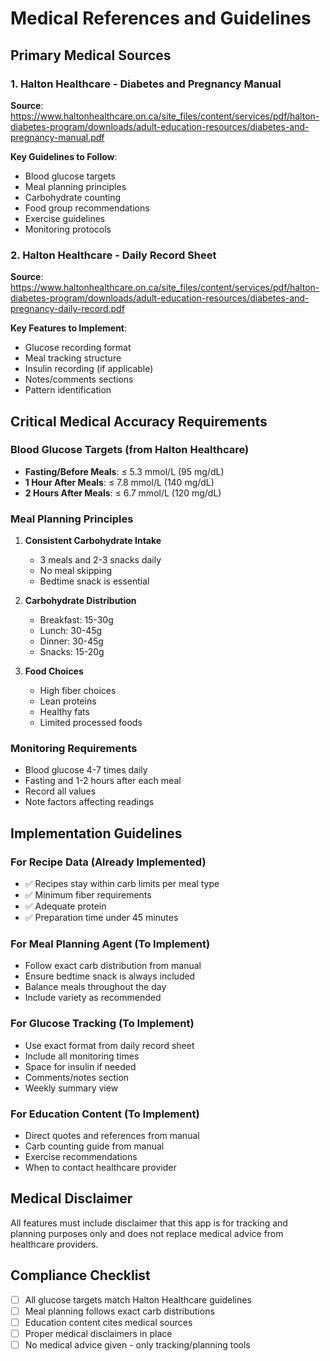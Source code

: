 # Medical References and Guidelines

## Primary Medical Sources

### 1. Halton Healthcare - Diabetes and Pregnancy Manual
**Source**: https://www.haltonhealthcare.on.ca/site_files/content/services/pdf/halton-diabetes-program/downloads/adult-education-resources/diabetes-and-pregnancy-manual.pdf

**Key Guidelines to Follow**:
- Blood glucose targets
- Meal planning principles
- Carbohydrate counting
- Food group recommendations
- Exercise guidelines
- Monitoring protocols

### 2. Halton Healthcare - Daily Record Sheet
**Source**: https://www.haltonhealthcare.on.ca/site_files/content/services/pdf/halton-diabetes-program/downloads/adult-education-resources/diabetes-and-pregnancy-daily-record.pdf

**Key Features to Implement**:
- Glucose recording format
- Meal tracking structure
- Insulin recording (if applicable)
- Notes/comments sections
- Pattern identification

## Critical Medical Accuracy Requirements

### Blood Glucose Targets (from Halton Healthcare)
- **Fasting/Before Meals**: ≤ 5.3 mmol/L (95 mg/dL)
- **1 Hour After Meals**: ≤ 7.8 mmol/L (140 mg/dL)
- **2 Hours After Meals**: ≤ 6.7 mmol/L (120 mg/dL)

### Meal Planning Principles
1. **Consistent Carbohydrate Intake**
   - 3 meals and 2-3 snacks daily
   - No meal skipping
   - Bedtime snack is essential

2. **Carbohydrate Distribution**
   - Breakfast: 15-30g
   - Lunch: 30-45g
   - Dinner: 30-45g
   - Snacks: 15-20g

3. **Food Choices**
   - High fiber choices
   - Lean proteins
   - Healthy fats
   - Limited processed foods

### Monitoring Requirements
- Blood glucose 4-7 times daily
- Fasting and 1-2 hours after each meal
- Record all values
- Note factors affecting readings

## Implementation Guidelines

### For Recipe Data (Already Implemented)
- ✅ Recipes stay within carb limits per meal type
- ✅ Minimum fiber requirements
- ✅ Adequate protein
- ✅ Preparation time under 45 minutes

### For Meal Planning Agent (To Implement)
- Follow exact carb distribution from manual
- Ensure bedtime snack is always included
- Balance meals throughout the day
- Include variety as recommended

### For Glucose Tracking (To Implement)
- Use exact format from daily record sheet
- Include all monitoring times
- Space for insulin if needed
- Comments/notes section
- Weekly summary view

### For Education Content (To Implement)
- Direct quotes and references from manual
- Carb counting guide from manual
- Exercise recommendations
- When to contact healthcare provider

## Medical Disclaimer
All features must include disclaimer that this app is for tracking and planning purposes only and does not replace medical advice from healthcare providers.

## Compliance Checklist
- [ ] All glucose targets match Halton Healthcare guidelines
- [ ] Meal planning follows exact carb distributions
- [ ] Education content cites medical sources
- [ ] Proper medical disclaimers in place
- [ ] No medical advice given - only tracking/planning tools